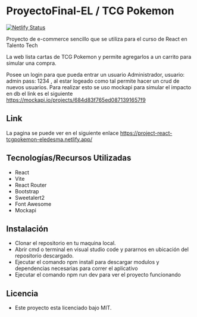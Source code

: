 # ProyectoFinal-EL / TCG Pokemon 

[![Netlify Status](https://api.netlify.com/api/v1/badges/50524954-6da3-4a04-bbcf-b8935364dc13/deploy-status)](https://app.netlify.com/projects/project-react-tcgpokemon-eledesma/deploys)


Proyecto de e-commerce sencillo que se utiliza para el curso de React en Talento Tech

La web lista cartas de TCG Pokemon y permite agregarlos a un carrito para simular una compra. 

Posee un login para que pueda entrar un usuario Administrador, usuario: admin pass: 1234 , al estar logeado como 
tal permite hacer un crud de nuevos usuarios. Para realizar esto se uso mockapi para simular el impacto en db 
el link es el siguiente https://mockapi.io/projects/684d83f765ed0871391657f9

## Link

La pagina se puede ver en el siguiente enlace https://project-react-tcgpokemon-eledesma.netlify.app/

## Tecnologías/Recursos Utilizadas

- React
- Vite
- React Router
- Bootstrap
- Sweetalert2
- Font Awesome
- Mockapi

## Instalación

- Clonar el repositorio en tu maquina local.
- Abrir cmd o terminal en visual studio code y pararnos en ubicación del repositorio descargado.
- Ejecutar el comando npm install para descargar modulos y dependencias necesarias para correr el aplicativo
- Ejecutar el comando npm run dev para ver el proyecto funcionando

## Licencia

- Este proyecto esta licenciado bajo MIT.
